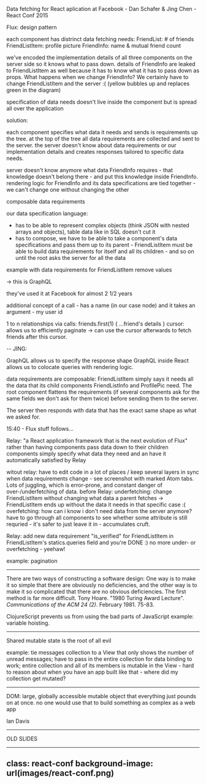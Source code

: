 Data fetching for React aplication at Facebook - Dan Schafer & Jing Chen - React Conf 2015

Flux: design pattern

each component has distrinct data fetching needs:
FriendList: # of friends
FriendListItem: profile picture
FriendInfo: name & mutual friend count


we've encoded the implementation details of all three components on the server side so it knows what to pass down.
details of FriendInfo are leaked to FriendListItem as well because it has to know what it has to pass down as props. What happens when we change FriendInfo?
We certainly have to change FriendListItem and the server :( (yellow bubbles up and replaces green in the diagram)

specification of data needs doesn't live inside the component but is spread all over the application

solution:

each component specifies what data it needs and sends is requirements up the tree. at the top of the tree all data requirements are collected and sent to the server. the server doesn't know about data requirements or our implementation details and creates responses tailored to specific data needs.

server doesn't know anymore what data FriendInfo requires - that knowledge doesn't belong there - and put this knowledge inside FriendInfo.
rendering logic for FriendInfo and its data specifications are tied together - we can't change one without changing the other

composable data requirements

our data specification language:
+ has to be able to represent complex objects (think JSON with nested arrays and objects), table data like in SQL doesn't cut it
+ has to compose, we have to be able to take a component's data specifications and pass them up to its parent - FriendListItem must be able to build data requirements for itself and all its children - and so on until the root asks the server for all the data

example with data requirements for FriendListItem
remove values

-> this is GraphQL

they've used it at Facebook for almost 2 1/2 years

additional concept of a call - has a name (in our case node) and it takes an argument - my user id

1 to n relationships via calls: friends.first(1) { ...friend's details }
cursor: allows us to efficiently paginate -> can use the cursor afterwards to fetch friends after this cursor.

--
JING:

GraphQL allows us to specify the response shape
GraphQL inside React allows us to colocate queries with rendering logic.

data requirements are composable: FriendListItem simply says it needs all the data that its child components FriendListInfo and ProfilePic need. The root component flattens the requirements (if several components ask for the same fields we don't ask for them twice) before sending them to the server.

The server then responds with data that has the exact same shape as what we asked for.

15:40 - Flux stuff follows...

Relay: "a React application framework that is the next evolution of Flux"
rather than having components pass data down to their children components simply specify what data they need and an have it automatically satisfied by Relay

witout relay: have to edit code in a lot of places / keep several layers in sync when data requirements change - see screenshot with marked Atom tabs.
Lots of juggling, which is error-prone, and constant danger of over-/underfetching of data.
before Relay:
underfetching: change FriendListItem without changing what data a parent fetches -> FriendListItem ends up without the data it needs in that specific case :(
overfetching: how can i know i don't need data from the server anymore? have to go through all components to see whether some attribute is still requried - it's safer to just leave it in - accumulates cruft.

Relay: add new data requirement "is_verified" for FriendListItem in FriendListItem's statics.queries field and you're DONE :) no more under- or overfetching - yeehaw!

example: pagination

---

There are two ways of constructing a software design: One way is to make it so simple that there are obviously no deficiencies, and the other way is to make it so complicated that there are no obvious deficiencies. The first method is far more difficult.
Tony Hoare. "1980 Turing Award Lecture". _Communications of the ACM 24 (2)_. February 1981. 75-83.

ClojureScript prevents us from using the bad parts of JavaScript
example: variable hoisting.

---

Shared mutable state is the root of all evil

example: tie messages collection to a View that only shows the number of unread messages; have to pass in the entire collection for data binding to work; entire collection and all of its members is mutable in the View - hard to reason about when you have an app built like that - where did my collection get mutated?

---
DOM:
large, globally accessible mutable object that everything just pounds on at once.
no one would use that to build something as complex as a web app

Ian Davis

---


OLD SLIDES

---
class: react-conf
background-image: url(images/react-conf.png)
---
